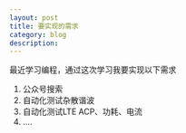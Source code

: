 ```yaml
---
layout: post
title: 要实现的需求  
category: blog
description:  
---
```


最近学习编程，通过这次学习我要实现以下需求  

1. 公众号搜索 
2. 自动化测试杂散谐波  
3. 自动化测试LTE ACP、功耗、电流
4. ....

